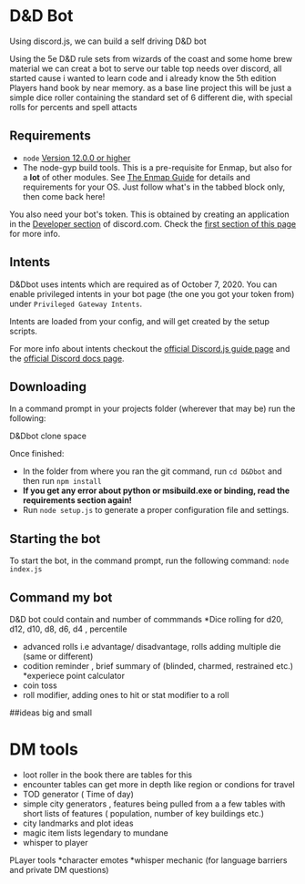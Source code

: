 # D&D Bot

Using discord.js, we  can build a self driving D&D bot 

Using the 5e D&D rule sets from wizards of the coast and some home brew material
we can creat a bot to serve our table top needs over discord, all started cause i wanted to learn code and i already know the 5th edition Players hand book by near memory.
as a base line project this will be just a simple dice roller containing the standard set of 6 different die, with special rolls for percents and spell attacts  


## Requirements

- `node` [Version 12.0.0 or higher](https://nodejs.org)
- The node-gyp build tools. This is a pre-requisite for Enmap, but also for a **lot** of other modules. See [The Enmap Guide](https://enmap.evie.codes/install#pre-requisites) for details and requirements for your OS. Just follow what's in the tabbed block only, then come back here!

You also need your bot's token. This is obtained by creating an application in
the [Developer section](https://discord.com/developers) of discord.com. Check the [first section of this page](https://anidiots.guide/getting-started/the-long-version.html) 
for more info.

## Intents

D&Dbot uses intents which are required as of October 7, 2020. 
You can enable privileged intents in your bot page 
(the one you got your token from) under `Privileged Gateway Intents`.



Intents are loaded from your config, and will get created by the setup scripts.

For more info about intents checkout the [official Discord.js guide page](https://discordjs.guide/popular-topics/intents.html) and the [official Discord docs page](https://discord.com/developers/docs/topics/gateway#gateway-intents).
## Downloading

In a command prompt in your projects folder (wherever that may be) run the following:

D&Dbot clone space

Once finished: 

- In the folder from where you ran the git command, run `cd D&Dbot` and then run `npm install`
- **If you get any error about python or msibuild.exe or binding, read the requirements section again!**
- Run `node setup.js` to generate a proper configuration file and settings.

## Starting the bot

To start the bot, in the command prompt, run the following command:
`node index.js`

## Command my bot
D&D bot could contain and number of commmands 
*Dice rolling for d20, d12, d10, d8, d6, d4 , percentile
* advanced rolls i.e advantage/ disadvantage, rolls adding multiple die (same or different)
* codition reminder , brief summary of (blinded, charmed, restrained etc.)
*experiece point calculator
* coin toss
* roll modifier, adding ones to hit or stat modifier to a roll


##ideas big and small

# DM tools 
* loot roller in the book there are tables for this
* encounter tables can get more in depth like region or condions for travel 
* TOD generator ( Time of day)
* simple city generators , features being pulled from a a few tables with  short lists of features ( population, number of key buildings etc.)
* city landmarks and plot ideas
* magic item lists legendary to mundane
* whisper to player


PLayer tools 
*character emotes
*whisper mechanic (for language barriers and private DM questions)
